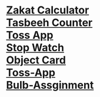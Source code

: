 <h1>
<a href="https://zakat-calculator-by-haseeb.netlify.app/">Zakat Calculator</a> <br />
<a href="https://tasbeeh-counter-by-haseeb.netlify.app/">Tasbeeh Counter</a>  <br />
<a href="https://toss-app-haseeb.netlify.app/">Toss App</a>  <br />
<a href="https://stop-watch-by-haseeb.netlify.app/">Stop Watch</a> <br />
<a href="https://object-card-by-haseeb.netlify.app/">Object Card</a><br />
<a href="https://toss-app-haseeb.netlify.app/">Toss-App</a><br />
<a href="https://bulb-assginment-by-haseeb.netlify.app/">Bulb-Assginment</a>
</h1>

